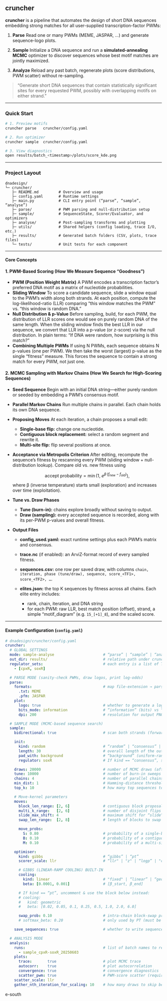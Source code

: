 ## cruncher

**cruncher** is a pipeline that automates the design of short DNA sequences embedding strong matches for all user-supplied transcription-factor PWMs:

1. **Parse**
   Read one or many PWMs (MEME, JASPAR, …) and generate sequence-logo plots.

2. **Sample**
   Initialize a DNA sequence and run a **simulated-annealing MCMC** optimizer to discover sequences whose best motif matches are jointly maximized.

3. **Analyze**
   Reload any past batch, regenerate plots (score distributions, PWM scatter) without re-sampling.

> “Generate short DNA sequences that contain statistically significant sites for every requested PWM, possibly with overlapping motifs on either strand.”

---

### Quick Start

```bash
# 1. Preview motifs
cruncher parse   cruncher/config.yaml

# 2. Run optimizer
cruncher sample  cruncher/config.yaml

# 3. View diagnostics
open results/batch_<timestamp>/plots/score_kde.png
```

---

### Project Layout

```
dnadesign/
└─ cruncher/
   ├─ README.md         # Overview and usage
   ├─ config.yaml       # Runtime settings
   ├─ main.py           # CLI entry point (“parse”, “sample”, “analyse”)
   ├─ parse/            # PWM parsing and null-distribution setup
   ├─ sample/           # SequenceState, Scorer/Evaluator, and optimizers
   ├─ analyse/          # Post-sampling transforms and plotting
   ├─ utils/            # Shared helpers (config loading, trace I/O, etc.)
   ├─ results/          # Generated batch folders (CSV, plots, trace files)
   └─ tests/            # Unit tests for each component
```

---

#### Core Concepts

#### 1. PWM-Based Scoring (How We Measure Sequence “Goodness”)

* **PWM (Position Weight Matrix)**
  A PWM encodes a transcription factor’s preferred DNA motif as a matrix of nucleotide probabilities.
* **Sliding Window**
  To score a candidate sequence, slide a window equal to the PWM’s width along both strands. At each position, compute the log-likelihood-ratio (LLR) comparing “this window matches the PWM” vs. “this window is random DNA.”
* **Null Distribution & p-Value**
  Before sampling, build, for each PWM, the distribution of LLR scores one would see on purely random DNA of the same length. When the sliding window finds the best LLR in our sequence, we convert that LLR into a p-value (or z-score) via the null distribution. In plain terms: “If DNA were random, how surprising is this match?”
* **Combining Multiple PWMs**
  If using N PWMs, each sequence obtains N p-values (one per PWM). We then take the worst (largest) p-value as the single “fitness” measure. This forces the sequence to contain a strong match for every PWM, not just one.

#### 2. MCMC Sampling with Markov Chains (How We Search for High-Scoring Sequences)

* **Seed Sequence**
  Begin with an initial DNA string—either purely random or seeded by embedding a PWM’s consensus motif.
* **Parallel Markov Chains**
  Run multiple chains in parallel. Each chain holds its own DNA sequence.
* **Proposing Moves**
  At each iteration, a chain proposes a small edit:

  * **Single-base flip:** change one nucleotide.
  * **Contiguous block replacement:** select a random segment and rewrite it.
  * **Multi-site flip:** flip several positions at once.
* **Acceptance via Metropolis Criterion**
  After editing, recompute the sequence’s fitness by rescanning every PWM (sliding window + null-distribution lookup). Compare old vs. new fitness using

  $$
    \text{accept probability} = \min\bigl(1,\;e^{\beta\,(f_{\text{new}}-f_{\text{old}})}\bigr),
  $$

  where β (inverse temperature) starts small (exploration) and increases over time (exploitation).
* **Tune vs. Draw Phases**

  * **Tune (burn-in):** chains explore broadly without saving to output.
  * **Draw (sampling):** every accepted sequence is recorded, along with its per-PWM p-values and overall fitness.
* **Output Files**

  * **config\_used.yaml:** exact runtime settings plus each PWM’s matrix and consensus.
  * **trace.nc** (if enabled): an ArviZ-format record of every sampled fitness.
  * **sequences.csv:** one row per saved draw, with columns
    `chain, iteration, phase (tune/draw), sequence, score_<TF1>, score_<TF2>, …`.
  * **elites.json:** the top K sequences by fitness across all chains. Each elite entry includes:

    * rank, chain, iteration, and DNA string
    * for each PWM: raw LLR, best match position (offset), strand, a simple “motif\_diagram” (e.g. `15_[+1]_8`), and the scaled score.

---

#### Example Configuration (`config.yaml`)
```yaml
# dnadesign/cruncher/config.yaml
cruncher:
  # GLOBAL SETTINGS
  mode: sample-analyse                      # “parse” | “sample” | “analyse” | “sample-analyse”
  out_dir: results/                         # relative path under cruncher/ where batches go
  regulator_sets:                           # each entry is a list of TF names
    - [cpxR, soxR]

  # PARSE MODE (sanity‐check PWMs, draw logos, print log‐odds)
  parse:
    formats:                                # map file‐extension → parser name (MEME, JASPAR, …)
      .txt: MEME
      .pfm: JASPAR
    plot:
      logo: true                            # whether to generate a logo (PNG) per PWM
      bits_mode: information                # “information” (bits) vs “probability” mode
      dpi: 200                              # resolution for output PNG

  # SAMPLE MODE (MCMC‐based sequence search)
  sample:
    bidirectional: true                     # scan both strands (forward + reverse)

    init:
      kind: random                          # “random” | “consensus” | “consensus_mix”
      length: 30                            # overall length of the output sequence (must be ≥ 1)
      pad_with: background                  # “background” (uniform-random pad) or “A”|“C”|“G”|“T”
      regulator: soxR                       # If kind == “consensus”, supply a regulator name that exists in regulator_sets

    draws: 20000                            # number of MCMC draws (after tune)
    tune: 10000                             # number of burn‐in sweeps
    chains: 4                               # number of parallel chains (Gibbs or PT)
    min_dist: 1                             # Hamming‐distance threshold for “diverse elites”
    top_k: 10                               # how many top sequences to save

    # Move‐kernel parameters
    moves:
      block_len_range: [2, 6]               # contiguous block proposals ∈ [5,25] bp
      multi_k_range:   [2, 6]               # number of disjoint flips ∈ [2,8] sites
      slide_max_shift: 4                    # maximum shift for “slide” moves (reserved)
      swap_len_range:  [2, 8]               # length of blocks to swap ∈ [8,20] (reserved)

      move_probs:
        S: 0.80                             # probability of a single‐base‐flip move
        B: 0.10                             # probability of a contiguous block replacement
        M: 0.10                             # probability of a multi‐site flip (k sites)

    optimiser:
      kind: gibbs                           # “gibbs” | “pt”
      scorer_scale: llr                     # “llr" | "z" | “logp” | "consensus-neglop-sum"

      # GIBBS (LINEAR‐RAMP COOLING) BUILT‐IN
      cooling:
        kind: linear                        # "fixed" | “linear” | “geometric” (geometric is for PT only)
        beta: [0.0001, 0.001]               # [β_start, β_end]

      # If kind == “pt”, uncomment & use the block below instead:
      # cooling:
      #   kind: geometric
      #   beta: [0.02, 0.05, 0.1, 0.25, 0.5, 1.0, 2.0, 6.0]

      swap_prob: 0.10                       # intra‐chain block‐swap probability (Gibbs); inter‐chain exchange prob (PT)
      # softmax_beta: 0.20                  # only used by PT (must be a positive float)

    save_sequences: true                    # whether to write sequences.csv for downstream analysis

  # ANALYSIS MODE
  analysis:
    runs:                                   # list of batch names to re‐analyse
      - sample_cpxR-soxR_20250603
    plots:
      trace:       true                     # plot MCMC trace
      autocorr:    true                     # plot autocorrelation
      convergence: true                     # convergence diagnostics
      scatter_pwm: true                     # PWM‐score scatter (requires gathered_per_pwm.csv)
    scatter_scale: llr
    gather_nth_iteration_for_scaling: 10    # how many draws to skip between per‐PWM scoring
```

e-south